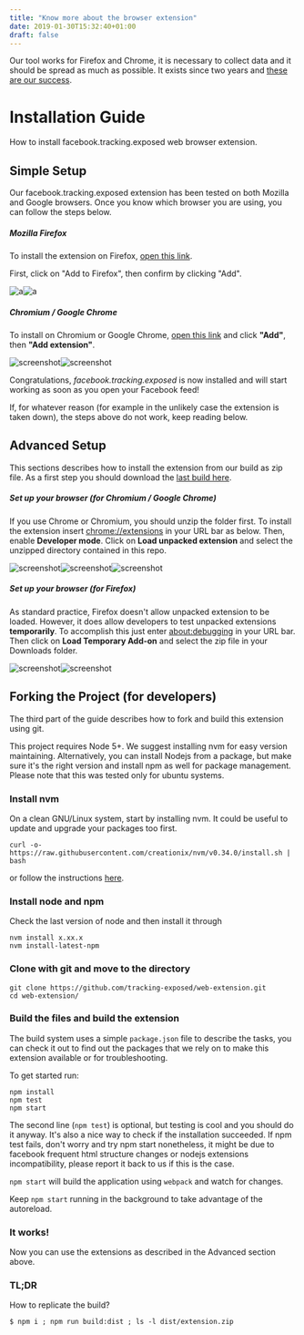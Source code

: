 ```yaml
---
title: "Know more about the browser extension"
date: 2019-01-30T15:32:40+01:00
draft: false
---
```


Our tool works for Firefox and Chrome, it is necessary to collect data and it should be spread as much as possible. It exists since two years and [these are our success](https://facebook.tracking.exposed/initiatives).

# Installation Guide
How to install facebook.tracking.exposed web browser extension.



## **Simple Setup**
Our facebook.tracking.exposed extension has been tested on both Mozilla and Google browsers. Once you know which browser you are using, you can follow the steps below.

##### Mozilla Firefox

To install the extension on Firefox, [open this link](https://addons.mozilla.org/en-US/firefox/addon/facebook-tracking-exposed/).

First, click on "Add to Firefox", then confirm by clicking "Add".

![a](https://user-images.githubusercontent.com/40333748/52488392-0343c900-2bc0-11e9-89d0-8aba8d67bae9.png)![a](https://user-images.githubusercontent.com/40333748/52488451-1f476a80-2bc0-11e9-9342-8393ccd67c9c.png)


##### Chromium / Google Chrome
To install on Chromium or Google Chrome, [open this link](https://chrome.google.com/webstore/detail/trackingexposed-investiga/fnknflppefckhjhecbfigfhlcbmcnmmi) and click **"Add"**, then **"Add extension"**.

![screenshot](https://user-images.githubusercontent.com/40333748/52487712-8106d500-2bbe-11e9-8970-3687f18b469c.png)![screenshot](https://user-images.githubusercontent.com/40333748/52488066-5a956980-2bbf-11e9-8eef-1022824adf79.png)


Congratulations, *facebook.tracking.exposed* is now installed and will start working as soon as you open your Facebook feed!

If, for whatever reason (for example in the unlikely case the extension is taken down), the steps above do not work, keep reading below.



## **Advanced Setup**

This sections describes how to install the extension from our build as zip file.
As a first step you should download the [last build here](https://github.com/tracking-exposed/binaries/tree/master/fbTREX/last).


##### Set up your browser (for Chromium / Google Chrome)

If you use Chrome or Chromium, you should unzip the folder first.
To install the extension insert [chrome://extensions](chrome://extensions) in your URL bar as below. Then, enable **Developer mode**. Click on **Load unpacked extension** and select the unzipped directory contained in this repo.

![screenshot](https://user-images.githubusercontent.com/40333748/52487754-9c71e000-2bbe-11e9-813e-7ad649388b6a.png)![screenshot](https://user-images.githubusercontent.com/40333748/52487756-9d0a7680-2bbe-11e9-8041-0603390b96e3.png)![screenshot](https://user-images.githubusercontent.com/40333748/52487757-9da30d00-2bbe-11e9-90dd-68bbbb5ac9b6.png)


##### Set up your browser (for Firefox)
As standard practice, Firefox doesn't allow unpacked extension to be loaded. However, it does allow developers to test unpacked extensions **temporarily**.
To accomplish this just enter  [about:debugging](about:debugging) in your URL bar. Then click on **Load Temporary Add-on** and select the zip file in your Downloads folder.


![screenshot](https://user-images.githubusercontent.com/40333748/52487759-9e3ba380-2bbe-11e9-8c96-c87dc35871ba.png)![screenshot](https://user-images.githubusercontent.com/40333748/52487760-9e3ba380-2bbe-11e9-85dc-5ad7a1303574.png)



## **Forking the Project** (for developers)

The third part of the guide describes how to fork and build this extension using git.

This project requires Node 5+.
We suggest installing nvm for easy version maintaining. Alternatively, you can install Nodejs from a package, but make sure it's the right version and install npm as well for package management.
Please note that this was tested only for ubuntu systems.

### Install nvm
 On a clean GNU/Linux system, start by installing nvm. It could be useful to update and upgrade your packages too first.

```
curl -o- https://raw.githubusercontent.com/creationix/nvm/v0.34.0/install.sh | bash
```
or follow the instructions [here](https://github.com/creationix/nvm).

### Install node and npm
Check the last version of node and then install it through
```
nvm install x.xx.x
nvm install-latest-npm
```

### Clone with git and move to the directory
```
git clone https://github.com/tracking-exposed/web-extension.git
cd web-extension/
```

### Build the files and build the extension

The build system uses a simple `package.json` file to describe the tasks, you can check it out to find out the packages that we rely on to make this extension available or for troubleshooting.

To get started run:

```
npm install
npm test
npm start
```

The second line (`npm test`) is optional, but testing is cool and you should do
it anyway. It's also a nice way to check if the installation succeeded.
If npm test fails, don't worry and try npm start nonetheless, it might be due to facebook frequent html structure changes or nodejs extensions incompatibility, please report it back to us if this is the case.  


`npm start` will build the application using `webpack` and watch for changes.

Keep `npm start` running in the background to take advantage of the autoreload.

### It works!
Now you can use the extensions as described in the Advanced section above.


### TL;DR
How to replicate the build?

`$ npm i ; npm run build:dist ; ls -l dist/extension.zip`
